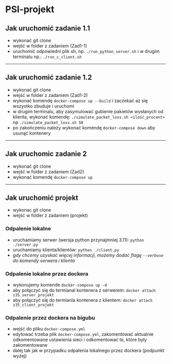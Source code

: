 # PSI-projekt

## Jak uruchomić zadanie 1.1

- wykonać git clone
- wejść w folder z zadaniem (Zad1-1)
- uruchomić odpowiedni plik sh, np. `./run_python_server.sh` i w drugim terminalu np.: `./run_c_client.sh`

---

## Jak uruchomić zadanie 1.2

- wykonać git clone
- wejść w folder z zadaniem (Zad1-2)
- wykonać komendę `docker-compose up --build` i zaczekać aż się wszystko zbuduje i uruchomi
- w drugim terminalu, aby zasymulować gubienie pakietów wysłanych od klienta, wykonać komendę: `./simulate_packet_loss.sh <ilość_procent>` np `./simulate_packet_loss.sh 50`
- po zakończeniu należy wykonać komendę `docker-compose down` aby usunąć kontenery

---

## Jak uruchomic zadanie 2

- wykonać git clone
- wejść w folder z zadaniem (Zad2)
- wykonać komendę `docker-compose up`

---

## Jak uruchomić projekt

- wykonac git clone
- wejść w folder z zadaniem (projekt)

### Odpalenie lokalne

- uruchamiamy serwer (wersja python przynajmniej 3.11): `python ./server.py`
- uruchamiamy klienta/klientów: `python ./client.py`
- _gdy chcemy uzyskać więcej informacji, możemy dodać flagę `--verbose` do komendy serwera i klienta_

### Odpalenie lokalne przez dockera

- wykonujemy komende `docker-compose up -d`
- aby połączyć się do termianal kontenera z serwerem: `docker attach z35_server_projekt`
- aby połączyć się do termianla kontenera z klientem: `docker attach z35_client_projekt`

### Odpalenie przez dockera na bigubu

- wejść do pliku `docker-compose.yml`
- edytować trzeba plik `docker-compose.yml`, zakomentować aktualnie odkomentowane ustawienia sieci i odkomentować te, które były zakomentowane
- dalej tak jak w przypadku odpalenia lokalnego przez dockera (podpunkt wyżej)
